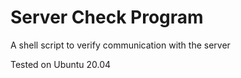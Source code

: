 # Server Check Program

A shell script to verify communication with the server

Tested on Ubuntu 20.04
